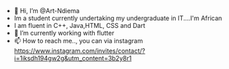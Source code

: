 - 👋 Hi, I’m @Art-Ndiema
- Im a student currently undertaking my undergraduate in IT....I'm African
- I am fluent in C++, Java,HTML, CSS and Dart 
- 🌱 I’m currently working with flutter
- 📫 How to reach me.., you can via instagram https://www.instagram.com/invites/contact/?i=1iksdh194gw2g&utm_content=3b2y8r1
<!---
Art-Ndiema/Art-Ndiema is a ✨ special ✨ repository because its `README.md` (this file) appears on your GitHub profile.
You can click the Preview link to take a look at your changes.
--->
